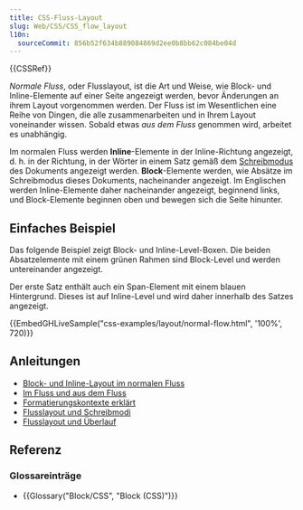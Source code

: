 ```yaml
---
title: CSS-Fluss-Layout
slug: Web/CSS/CSS_flow_layout
l10n:
  sourceCommit: 856b52f634b889084869d2ee0b8bb62c084be04d
---
```


{{CSSRef}}

_Normale Fluss_, oder Flusslayout, ist die Art und Weise, wie Block- und Inline-Elemente auf einer Seite angezeigt werden, bevor Änderungen an ihrem Layout vorgenommen werden. Der Fluss ist im Wesentlichen eine Reihe von Dingen, die alle zusammenarbeiten und in Ihrem Layout voneinander wissen. Sobald etwas _aus dem Fluss_ genommen wird, arbeitet es unabhängig.

Im normalen Fluss werden **Inline**-Elemente in der Inline-Richtung angezeigt, d. h. in der Richtung, in der Wörter in einem Satz gemäß dem [Schreibmodus](/de/docs/Web/CSS/CSS_writing_modes) des Dokuments angezeigt werden. **Block**-Elemente werden, wie Absätze im Schreibmodus dieses Dokuments, nacheinander angezeigt. Im Englischen werden Inline-Elemente daher nacheinander angezeigt, beginnend links, und Block-Elemente beginnen oben und bewegen sich die Seite hinunter.

## Einfaches Beispiel

Das folgende Beispiel zeigt Block- und Inline-Level-Boxen. Die beiden Absatzelemente mit einem grünen Rahmen sind Block-Level und werden untereinander angezeigt.

Der erste Satz enthält auch ein Span-Element mit einem blauen Hintergrund. Dieses ist auf Inline-Level und wird daher innerhalb des Satzes angezeigt.

{{EmbedGHLiveSample("css-examples/layout/normal-flow.html", '100%', 720)}}

## Anleitungen

- [Block- und Inline-Layout im normalen Fluss](/de/docs/Web/CSS/CSS_flow_layout/Block_and_inline_layout_in_normal_flow)
- [Im Fluss und aus dem Fluss](/de/docs/Web/CSS/CSS_flow_layout/In_flow_and_out_of_flow)
- [Formatierungskontexte erklärt](/de/docs/Web/CSS/CSS_flow_layout/Introduction_to_formatting_contexts)
- [Flusslayout und Schreibmodi](/de/docs/Web/CSS/CSS_flow_layout/Flow_layout_and_writing_modes)
- [Flusslayout und Überlauf](/de/docs/Web/CSS/CSS_flow_layout/Flow_layout_and_overflow)

## Referenz

### Glossareinträge

- {{Glossary("Block/CSS", "Block (CSS)")}}
